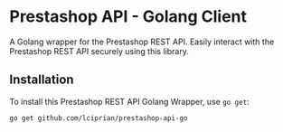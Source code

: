 # Prestashop API - Golang Client

A Golang wrapper for the Prestashop REST API. Easily interact with the Prestashop REST API securely using this library.

## Installation

To install this Prestashop REST API Golang Wrapper, use `go get`:

```
go get github.com/lciprian/prestashop-api-go
```
